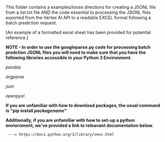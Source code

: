 This folder contains a examples/loose directions for creating a JSONL file from a list.txt file AND the code essential to processing the JSONL files exported from the Vertex AI API to a readable EXCEL format following a batch prediction request. 

[An example of a formatted excel sheet has been provided for potential reference.]

**NOTE - In order to use the googleparse.py code for processing batch predction JSONL files you will need to make sure that you have the following libraries accessible in your Python 3 Environment.**
 
 _pandas_
 
 _argparse_
  
  _json_
  
  _openpyxl_
  
 **If you are unfamiliar with how to download packages, the usual command is "pip install _packagename_"**
 
 **Additionally, if you are unfamiliar with how to set-up a python enviornment, we've provided a link to releavant documentation below.**
 
     ---> https://docs.python.org/3/library/venv.html
     
